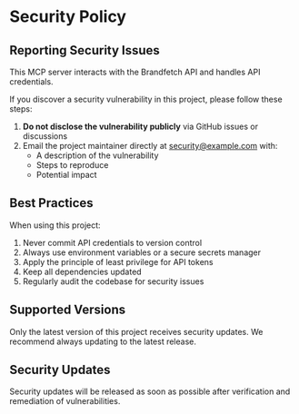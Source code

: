 # Security Policy

## Reporting Security Issues

This MCP server interacts with the Brandfetch API and handles API credentials.

If you discover a security vulnerability in this project, please follow these steps:

1. **Do not disclose the vulnerability publicly** via GitHub issues or discussions
2. Email the project maintainer directly at [security@example.com](mailto:security@example.com) with:
   - A description of the vulnerability
   - Steps to reproduce
   - Potential impact

## Best Practices

When using this project:

1. Never commit API credentials to version control
2. Always use environment variables or a secure secrets manager
3. Apply the principle of least privilege for API tokens
4. Keep all dependencies updated
5. Regularly audit the codebase for security issues

## Supported Versions

Only the latest version of this project receives security updates. We recommend always updating to the latest release.

## Security Updates

Security updates will be released as soon as possible after verification and remediation of vulnerabilities.